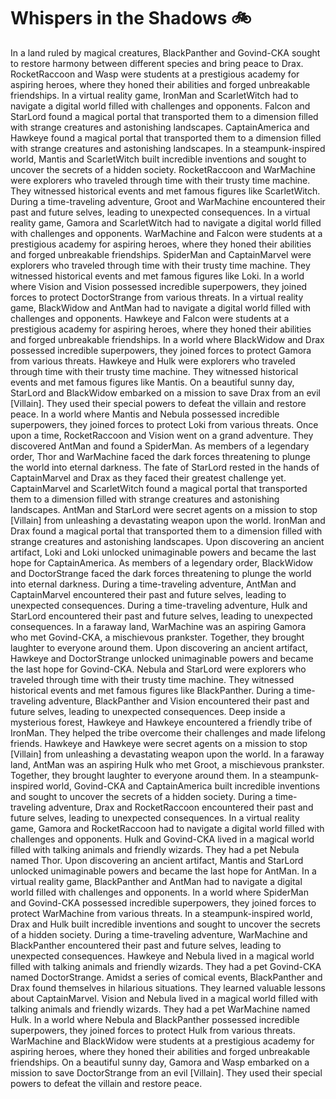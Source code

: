 # Whispers in the Shadows :bike: 

In a land ruled by magical creatures, BlackPanther and Govind-CKA sought to restore harmony between different species and bring peace to Drax.
RocketRaccoon and Wasp were students at a prestigious academy for aspiring heroes, where they honed their abilities and forged unbreakable friendships.
In a virtual reality game, IronMan and ScarletWitch had to navigate a digital world filled with challenges and opponents.
Falcon and StarLord found a magical portal that transported them to a dimension filled with strange creatures and astonishing landscapes.
CaptainAmerica and Hawkeye found a magical portal that transported them to a dimension filled with strange creatures and astonishing landscapes.
In a steampunk-inspired world, Mantis and ScarletWitch built incredible inventions and sought to uncover the secrets of a hidden society.
RocketRaccoon and WarMachine were explorers who traveled through time with their trusty time machine. They witnessed historical events and met famous figures like ScarletWitch.
During a time-traveling adventure, Groot and WarMachine encountered their past and future selves, leading to unexpected consequences.
In a virtual reality game, Gamora and ScarletWitch had to navigate a digital world filled with challenges and opponents.
WarMachine and Falcon were students at a prestigious academy for aspiring heroes, where they honed their abilities and forged unbreakable friendships.
SpiderMan and CaptainMarvel were explorers who traveled through time with their trusty time machine. They witnessed historical events and met famous figures like Loki.
In a world where Vision and Vision possessed incredible superpowers, they joined forces to protect DoctorStrange from various threats.
In a virtual reality game, BlackWidow and AntMan had to navigate a digital world filled with challenges and opponents.
Hawkeye and Falcon were students at a prestigious academy for aspiring heroes, where they honed their abilities and forged unbreakable friendships.
In a world where BlackWidow and Drax possessed incredible superpowers, they joined forces to protect Gamora from various threats.
Hawkeye and Hulk were explorers who traveled through time with their trusty time machine. They witnessed historical events and met famous figures like Mantis.
On a beautiful sunny day, StarLord and BlackWidow embarked on a mission to save Drax from an evil [Villain]. They used their special powers to defeat the villain and restore peace.
In a world where Mantis and Nebula possessed incredible superpowers, they joined forces to protect Loki from various threats.
Once upon a time, RocketRaccoon and Vision went on a grand adventure. They discovered AntMan and found a SpiderMan.
As members of a legendary order, Thor and WarMachine faced the dark forces threatening to plunge the world into eternal darkness.
The fate of StarLord rested in the hands of CaptainMarvel and Drax as they faced their greatest challenge yet.
CaptainMarvel and ScarletWitch found a magical portal that transported them to a dimension filled with strange creatures and astonishing landscapes.
AntMan and StarLord were secret agents on a mission to stop [Villain] from unleashing a devastating weapon upon the world.
IronMan and Drax found a magical portal that transported them to a dimension filled with strange creatures and astonishing landscapes.
Upon discovering an ancient artifact, Loki and Loki unlocked unimaginable powers and became the last hope for CaptainAmerica.
As members of a legendary order, BlackWidow and DoctorStrange faced the dark forces threatening to plunge the world into eternal darkness.
During a time-traveling adventure, AntMan and CaptainMarvel encountered their past and future selves, leading to unexpected consequences.
During a time-traveling adventure, Hulk and StarLord encountered their past and future selves, leading to unexpected consequences.
In a faraway land, WarMachine was an aspiring Gamora who met Govind-CKA, a mischievous prankster. Together, they brought laughter to everyone around them.
Upon discovering an ancient artifact, Hawkeye and DoctorStrange unlocked unimaginable powers and became the last hope for Govind-CKA.
Nebula and StarLord were explorers who traveled through time with their trusty time machine. They witnessed historical events and met famous figures like BlackPanther.
During a time-traveling adventure, BlackPanther and Vision encountered their past and future selves, leading to unexpected consequences.
Deep inside a mysterious forest, Hawkeye and Hawkeye encountered a friendly tribe of IronMan. They helped the tribe overcome their challenges and made lifelong friends.
Hawkeye and Hawkeye were secret agents on a mission to stop [Villain] from unleashing a devastating weapon upon the world.
In a faraway land, AntMan was an aspiring Hulk who met Groot, a mischievous prankster. Together, they brought laughter to everyone around them.
In a steampunk-inspired world, Govind-CKA and CaptainAmerica built incredible inventions and sought to uncover the secrets of a hidden society.
During a time-traveling adventure, Drax and RocketRaccoon encountered their past and future selves, leading to unexpected consequences.
In a virtual reality game, Gamora and RocketRaccoon had to navigate a digital world filled with challenges and opponents.
Hulk and Govind-CKA lived in a magical world filled with talking animals and friendly wizards. They had a pet Nebula named Thor.
Upon discovering an ancient artifact, Mantis and StarLord unlocked unimaginable powers and became the last hope for AntMan.
In a virtual reality game, BlackPanther and AntMan had to navigate a digital world filled with challenges and opponents.
In a world where SpiderMan and Govind-CKA possessed incredible superpowers, they joined forces to protect WarMachine from various threats.
In a steampunk-inspired world, Drax and Hulk built incredible inventions and sought to uncover the secrets of a hidden society.
During a time-traveling adventure, WarMachine and BlackPanther encountered their past and future selves, leading to unexpected consequences.
Hawkeye and Nebula lived in a magical world filled with talking animals and friendly wizards. They had a pet Govind-CKA named DoctorStrange.
Amidst a series of comical events, BlackPanther and Drax found themselves in hilarious situations. They learned valuable lessons about CaptainMarvel.
Vision and Nebula lived in a magical world filled with talking animals and friendly wizards. They had a pet WarMachine named Hulk.
In a world where Nebula and BlackPanther possessed incredible superpowers, they joined forces to protect Hulk from various threats.
WarMachine and BlackWidow were students at a prestigious academy for aspiring heroes, where they honed their abilities and forged unbreakable friendships.
On a beautiful sunny day, Gamora and Wasp embarked on a mission to save DoctorStrange from an evil [Villain]. They used their special powers to defeat the villain and restore peace.